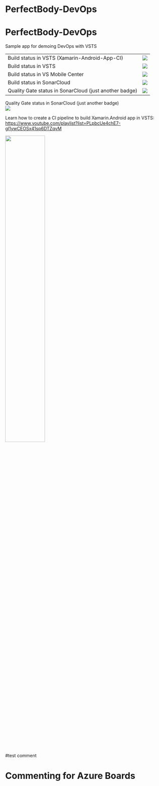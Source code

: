 # PerfectBody-DevOps
# PerfectBody-DevOps

Sample app for demoing DevOps with VSTS

<table>
    <tr>
    <td>Build status in VSTS (Xamarin-Android-App-CI)</td>
    <td><img src="https://houssemdellai.visualstudio.com/_apis/public/build/definitions/fb7f25b7-f79a-44dd-bd3d-e8886f486a47/45/badge"/></td>
  </tr>
  <tr>
    <td>Build status in VSTS</td>
    <td><img src="https://houssemdellai.visualstudio.com/_apis/public/build/definitions/dfec64f9-d8b1-4993-a40a-86aefbb843c1/17/badge"/></td>
  </tr>
  <tr>
    <td>Build status in VS Mobile Center</td>
    <td><img src="https://build.mobile.azure.com/v0.1/apps/9ae2f3a9-7212-448e-a40a-4382f1732c3f/branches/master/badge"/></td>
  </tr>
  <tr>
    <td>Build status in SonarCloud</td>
    <td><img src="https://sonarcloud.io/api/project_badges/measure?project=Xamarin-Android-App-CI-VSTS&metric=alert_status"/>
</td>
  </tr>
  <tr>
    <td>Quality Gate status in SonarCloud (just another badge)</td>
    <td><img src="https://sonarcloud.io/api/project_badges/measure?project=Xamarin-Android-App-CI-VSTS&metric=security_rating"/></td>
  </tr>
  
  </table>
 
Quality Gate status in SonarCloud (just another badge)<br/>
<img src="https://sonarcloud.io/api/project_badges/quality_gate?project=Xamarin-Android-App-CI-VSTS"/>



Learn how to create a CI pipeline to build Xamarin.Android app in VSTS:</br>
https://www.youtube.com/playlist?list=PLpbcUe4chE7-gl1ywCEOSx41sp6DTZqvM

<a href="https://www.youtube.com/playlist?list=PLpbcUe4chE7-gl1ywCEOSx41sp6DTZqvM">
<img src="https://github.com/HoussemDellai/PerfectBody-DevOps/blob/master/items/devops%20xamarin%20android.png?raw=true" width="50%"/>
</a>

#test comment

# Commenting for Azure Boards



